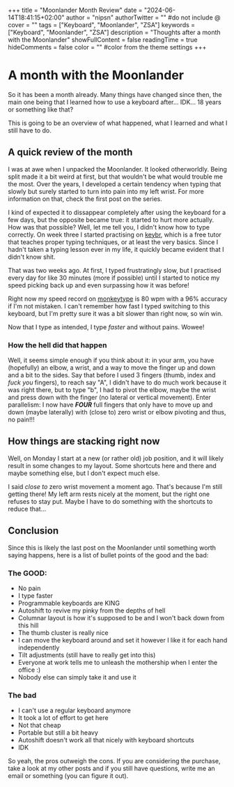 +++
title = "Moonlander Month Review"
date = "2024-06-14T18:41:15+02:00"
author = "nipsn"
authorTwitter = "" #do not include @
cover = ""
tags = ["Keyboard", "Moonlander", "ZSA"]
keywords = ["Keyboard", "Moonlander", "ZSA"]
description = "Thoughts after a month with the Moonlander"
showFullContent = false
readingTime = true
hideComments = false
color = "" #color from the theme settings
+++

# A month with the Moonlander

So it has been a month already. Many things have changed since then, the main one being that I learned how to use a keyboard after... IDK... 18 years or something like that?

This is going to be an overview of what happened, what I learned and what I still have to do.

## A quick review of the month

I was at awe when I unpacked the Moonlander. It looked otherworldly. Being split made it a bit weird at first, but that wouldn't be what would trouble me the most. Over the years, I developed a certain tendency when typing that slowly but surely started to turn into pain into my left wrist. For more information on that, check the first post on the series.

I kind of expected it to dissappear completely after using the keyboard for a few days, but the opposite became true: it started to hurt more actually. How was that possible? 
Well, let me tell you, I didn't know how to type correctly. On week three I started practising on [keybr](keybr.com), which is a free tutor that teaches proper typing techniques, or at least the very basics. Since I hadn't taken a typing lesson ever in my life, it quickly became evident that I didn't know shit.

That was two weeks ago. At first, I typed frustratingly slow, but I practised every day for like 30 minutes (more if possible) until I started to notice my speed picking back up and even surpassing how it was before!

Right now my speed record on [monkeytype](monkeytype.com) is 80 wpm with a 96% accuracy if I'm not mistaken. I can't remember how fast I typed switching to this keyboard, but I'm pretty sure it was a bit slower than right now, so win win.

Now that I type as intended, I type *faster* and without pains. Wowee!

### How the hell did that happen

Well, it seems simple enough if you think about it: in your arm, you have (hopefully) an elbow, a wrist, and a way to move the finger up and down and a bit to the sides. Say that before I used 3 fingers (thumb, index and *fuck you* fingers), to reach say "A", I didn't have to do much work because it was right there, but to type "b", I had to pivot the elbow, maybe the wrist and press down with the finger (no lateral or vertical movement). Enter parallelism: I now have _**FOUR**_ full fingers that only have to move up and down (maybe laterally) with (close to) zero wrist or elbow pivoting and thus, no pain!!!

## How things are stacking right now

Well, on Monday I start at a new (or rather old) job position, and it will likely result in some changes to my layout. Some shortcuts here and there and maybe something else, but I don't expect much else.

I said *close to* zero wrist movement a moment ago. That's because I'm still getting there! My left arm rests nicely at the moment, but the right one refuses to stay put. Maybe I have to do something with the shortcuts to reduce that...

## Conclusion

Since this is likely the last post on the Moonlander until something worth saying happens, here is a list of bullet points of the good and the bad:

### The GOOD:

* No pain
* I type faster
* Programmable keyboards are KING
* Autoshift to revive my pinky from the depths of hell
* Columnar layout is how it's supposed to be and I won't back down from this hill
* The thumb cluster is really nice
* I can move the keyboard around and set it however I like it for each hand independently
* Tilt adjustments (still have to really get into this)
* Everyone at work tells me to unleash the mothership when I enter the office :)
* Nobody else can simply take it and use it

### The bad

* I can't use a regular keyboard anymore
* It took a lot of effort to get here
* Not that cheap
* Portable but still a bit heavy
* Autoshift doesn't work all that nicely with keyboard shortcuts
* IDK

So yeah, the pros outweigh the cons. If you are considering the purchase, take a look at my other posts and if you still have questions, write me an email or something (you can figure it out).










